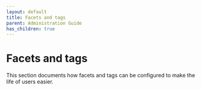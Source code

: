```yaml
---
layout: default
title: Facets and tags
parent: Administration Guide
has_children: true
---
```


# Facets and tags

This section documents how facets and tags can be configured to make the life of
users easier.